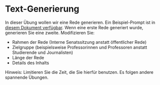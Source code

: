 # Text-Generierung

In dieser Übung wollen wir eine Rede generieren. Ein Beispiel-Prompt ist in [diesem Dokument verfügbar](./rede-prompt.docx). Wenn eine erste Rede generiert wurde, generieren Sie eine zweite. Modifizieren Sie:
* Rahmen der Rede (Interne Senatssitzung anstatt öffentlicher Rede)
* Zielgruppe (beispielsweise Professorinnen und Professoren anstatt Studierende und Journalisten)
* Länge der Rede
* Details des Inhalts

Hinweis: Limitieren Sie die Zeit, die Sie hierfür benutzen. Es folgen andere spannende Übungen.

